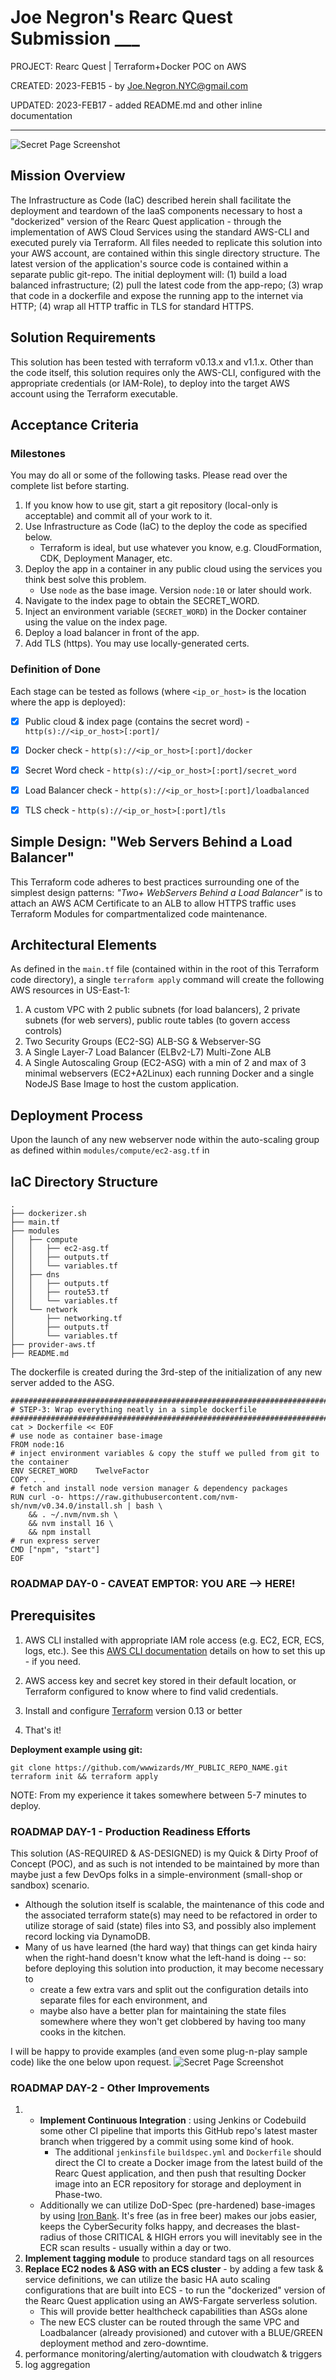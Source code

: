 # Joe Negron's Rearc Quest Submission ___
PROJECT: Rearc Quest | Terraform+Docker POC on AWS

CREATED: 2023-FEB15 - by Joe.Negron.NYC@gmail.com

UPDATED: 2023-FEB17 - added README.md and other inline documentation

___
![Secret Page Screenshot](screenshots/quest-success.png)

## Mission Overview

The Infrastructure as Code (IaC) described herein shall facilitate the deployment and teardown of the IaaS components necessary to host a "dockerized" version of the Rearc Quest application - through the implementation of AWS Cloud Services using the standard AWS-CLI and executed purely via Terraform. All files needed to replicate this solution into your AWS account, are contained within this single directory structure. The latest version of the application's source code is contained within a separate public git-repo. The initial deployment will: (1) build a load balanced infrastructure; (2) pull the latest code from the app-repo; (3) wrap that code in a dockerfile and expose the running app to the internet via HTTP; (4) wrap all HTTP traffic in TLS for standard HTTPS.  

## Solution Requirements
This solution has been tested with terraform v0.13.x and v1.1.x. Other than the code itself, this solution requires only the AWS-CLI, configured with the appropriate credentials (or IAM-Role), to deploy into the target AWS account using the Terraform executable.



## Acceptance Criteria
### Milestones 
You may do all or some of the following tasks. Please read over the complete list before starting.

1. If you know how to use git, start a git repository (local-only is acceptable) and commit all of your work to it.
1. Use Infrastructure as Code (IaC) to the deploy the code as specified below.
   - Terraform is ideal, but use whatever you know, e.g. CloudFormation, CDK, Deployment Manager, etc.
1. Deploy the app in a container in any public cloud using the services you think best solve this problem.
   - Use `node` as the base image. Version `node:10` or later should work.
1. Navigate to the index page to obtain the SECRET_WORD.
1. Inject an environment variable (`SECRET_WORD`) in the Docker container using the value on the index page.
1. Deploy a load balancer in front of the app.
1. Add TLS (https). You may use locally-generated certs.

### Definition of Done
Each stage can be tested as follows (where `<ip_or_host>` is the location where the app is deployed):

- [x] Public cloud & index page (contains the secret word) - `http(s)://<ip_or_host>[:port]/`
- [x] Docker check - `http(s)://<ip_or_host>[:port]/docker`
- [x] Secret Word check - `http(s)://<ip_or_host>[:port]/secret_word`
- [x] Load Balancer check  - `http(s)://<ip_or_host>[:port]/loadbalanced`
- [x] TLS check - `http(s)://<ip_or_host>[:port]/tls`


## Simple Design: "Web Servers Behind a Load Balancer"
This Terraform code adheres to best practices surrounding one of the simplest design patterns: *"Two+ WebServers Behind a Load Balancer"* is to attach an AWS ACM Certificate to an ALB to allow HTTPS traffic uses Terraform Modules for compartmentalized code maintenance.

## Architectural Elements
As defined in the `main.tf` file (contained within in the root of this Terraform code directory), a single `terraform apply` command will create the following AWS resources in US-East-1:

1. A custom VPC with 2 public subnets (for load balancers), 2 private subnets (for web servers), public route tables (to govern access controls)
1. Two Security Groups (EC2-SG) ALB-SG & Webserver-SG
1. A Single Layer-7 Load Balancer (ELBv2-L7) Multi-Zone ALB
1. A Single Autoscaling Group (EC2-ASG) with a min of 2 and max of 3 minimal webservers (EC2+A2Linux) each running Docker and a single NodeJS Base Image to host the custom application.

## Deployment Process 
Upon the launch of any new webserver node within the auto-scaling group as defined within `modules/compute/ec2-asg.tf` in 

## IaC Directory Structure
```
.
├── dockerizer.sh
├── main.tf
├── modules
│   ├── compute
│   │   ├── ec2-asg.tf
│   │   ├── outputs.tf
│   │   └── variables.tf
│   ├── dns
│   │   ├── outputs.tf
│   │   ├── route53.tf
│   │   └── variables.tf
│   └── network
│       ├── networking.tf
│       ├── outputs.tf
│       └── variables.tf
├── provider-aws.tf
├── README.md

```

The dockerfile is created during the 3rd-step of the initialization of any new server added to the ASG.

```
####################################################################################
# STEP-3: Wrap everything neatly in a simple dockerfile  
####################################################################################
cat > Dockerfile << EOF
# use node as container base-image
FROM node:16
# inject environment variables & copy the stuff we pulled from git to the container
ENV SECRET_WORD    TwelveFactor
COPY . .
# fetch and install node version manager & dependency packages
RUN curl -o- https://raw.githubusercontent.com/nvm-sh/nvm/v0.34.0/install.sh | bash \
    && . ~/.nvm/nvm.sh \
    && nvm install 16 \
    && npm install
# run express server
CMD ["npm", "start"]
EOF
```

### ROADMAP DAY-0 - CAVEAT EMPTOR: YOU ARE --> HERE!
## Prerequisites

1.  AWS CLI installed with appropriate IAM role access (e.g. EC2, ECR, ECS, logs, etc.). See this [AWS CLI documentation](https://docs.aws.amazon.com/cli/latest/userguide/cli-configure-files.html) details on how to set this up - if you need.

1.  AWS access key and secret key stored in their default location, or Terraform configured to know where to find valid credentials.  

1. Install and configure [Terraform](https://developer.hashicorp.com/terraform/tutorials/aws-get-started/install-cli) version 0.13 or better

1. That's it!

**Deployment example using git:**
```
git clone https://github.com/wwwizards/MY_PUBLIC_REPO_NAME.git
terraform init && terraform apply
```

NOTE: From my experience it takes somewhere between 5-7 minutes to deploy.

### ROADMAP DAY-1 - Production Readiness Efforts 

This solution (AS-REQUIRED & AS-DESIGNED) is my Quick & Dirty Proof of Concept (POC), and as such is not intended to be maintained by more than maybe just a few DevOps folks in a simple-environment (small-shop or sandbox) scenario. 
   - Although the solution itself is scalable, the maintenance of this code and the associated terraform state(s) may need to be refactored in order to utilize storage of said (state) files into S3, and possibly also implement record locking via DynamoDB. 
   - Many of us have learned (the hard way) that things can get kinda hairy when the right-hand doesn't know what the left-hand is doing -- so: before deploying this solution into production, it may become necessary to  
     - create a few extra vars and split out the configuration details into separate files for each environment, and 
     - maybe also have a better plan for maintaining the state files somewhere where they won't get clobbered by having too many cooks in the kitchen.  

I will be happy to provide examples (and even some plug-n-play sample code) like the one below upon request. 
![Secret Page Screenshot](screenshots/tf-backend-multi-config.png)


### ROADMAP DAY-2 - Other Improvements 

1. - **Implement Continuous Integration** : using Jenkins or Codebuild some other CI pipeline that imports this GitHub repo's latest master branch when triggered by a commit using some kind of hook. 
      -  The additional ``jenkinsfile`` ``buildspec.yml`` and ``Dockerfile`` should direct the CI to create a Docker image from the latest build of the Rearc Quest application, and then push that resulting Docker image into an ECR repository for storage and deployment in Phase-two. 
   -  Additionally we can utilize DoD-Spec (pre-hardened) base-images by using [Iron Bank](https://p1.dso.mil/products/iron-bank). It's free (as in free beer) makes our jobs easier, keeps the CyberSecurity folks happy, and decreases the blast-radius of those CRITICAL & HIGH errors you will inevitably see in the ECR scan results - usually within a day or two. 
1. **Implement tagging module** to produce standard tags on all resources  
1. **Replace EC2 nodes & ASG with an ECS cluster** - by adding a few task & service definitions, we can utilize the basic HA auto scaling configurations that are built into ECS - to run the "dockerized" version of the Rearc Quest application using an AWS-Fargate serverless solution. 
   - This will provide better healthcheck capabilities than ASGs alone 
   - The new ECS cluster can be routed through the same VPC and Loadbalancer (already provisioned) and cutover with a BLUE/GREEN deployment method and zero-downtime. 
1. performance monitoring/alerting/automation with cloudwatch & triggers
1. log aggregation

#